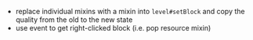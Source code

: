 - replace individual mixins with a mixin into `level#setBlock` and copy the quality from the old to the new state
- use event to get right-clicked block (i.e. pop resource mixin)